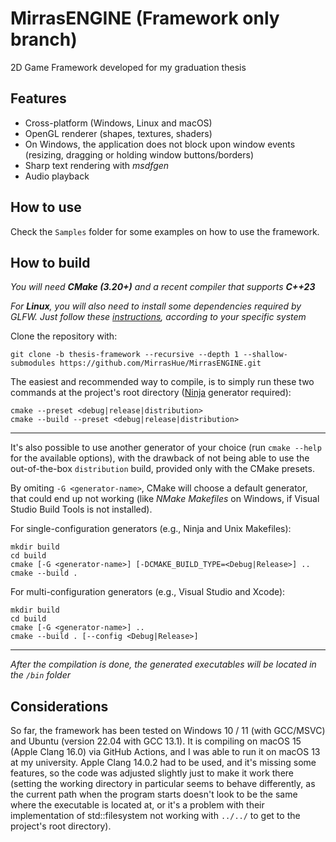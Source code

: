 # MirrasENGINE (Framework only branch)

2D Game Framework developed for my graduation thesis

## Features

* Cross-platform (Windows, Linux and macOS)
* OpenGL renderer (shapes, textures, shaders)
* On Windows, the application does not block upon window events (resizing, dragging or holding window buttons/borders)
* Sharp text rendering with _msdfgen_
* Audio playback

## How to use

Check the `Samples` folder for some examples on how to use the framework.

## How to build

_You will need **CMake (3.20+)** and a recent compiler that supports **C++23**_

_For **Linux**, you will also need to install some dependencies required by GLFW. Just follow these [instructions](https://www.glfw.org/docs/latest/compile_guide.html#compile_deps), according to your specific system_

Clone the repository with:

    git clone -b thesis-framework --recursive --depth 1 --shallow-submodules https://github.com/MirrasHue/MirrasENGINE.git

The easiest and recommended way to compile, is to simply run these two commands at the project's root directory ([Ninja](https://github.com/ninja-build/ninja) generator required):

    cmake --preset <debug|release|distribution>
    cmake --build --preset <debug|release|distribution>

---

It's also possible to use another generator of your choice (run `cmake --help` for the available options), with the drawback of not being able to use the out-of-the-box `distribution` build, provided only with the CMake presets.

By omiting `-G <generator-name>`, CMake will choose a default generator, that could end up not working (like _NMake Makefiles_ on Windows, if Visual Studio Build Tools is not installed).

For single-configuration generators (e.g., Ninja and Unix Makefiles):

    mkdir build
    cd build
    cmake [-G <generator-name>] [-DCMAKE_BUILD_TYPE=<Debug|Release>] ..
    cmake --build .

For multi-configuration generators (e.g., Visual Studio and Xcode):

    mkdir build
    cd build
    cmake [-G <generator-name>] ..
    cmake --build . [--config <Debug|Release>]

---

_After the compilation is done, the generated executables will be located in the `/bin` folder_


## Considerations

So far, the framework has been tested on Windows 10 / 11 (with GCC/MSVC) and Ubuntu (version 22.04 with GCC 13.1). It is compiling on macOS 15 (Apple Clang 16.0) via GitHub Actions, and I was able to run it on macOS 13 at my university. Apple Clang 14.0.2 had to be used, and it's missing some features, so the code was adjusted slightly just to make it work there (setting the working directory in particular seems to behave differently, as the current path when the program starts doesn't look to be the same where the executable is located at, or it's a problem with their implementation of std::filesystem not working with `../../` to get to the project's root directory).
